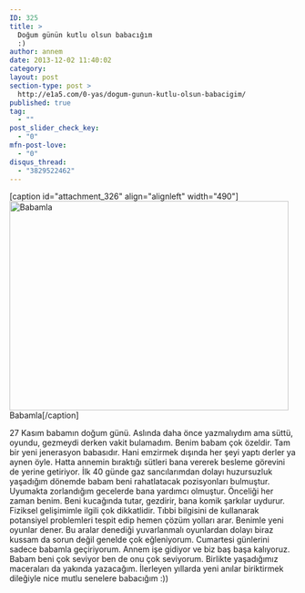 ```yaml
---
ID: 325
title: >
  Doğum günün kutlu olsun babacığım
  :)
author: annem
date: 2013-12-02 11:40:02
category:
layout: post
section-type: post >
  http://e1a5.com/0-yas/dogum-gunun-kutlu-olsun-babacigim/
published: true
tag:
  - ""
post_slider_check_key:
  - "0"
mfn-post-love:
  - "0"
disqus_thread:
  - "3829522462"
---
```

[caption id="attachment_326" align="alignleft" width="490"]<a href="http://e1a5.com/wp-content/uploads/2013/12/065.jpg"><img class=" wp-image-326 " alt="Babamla" src="http://e1a5.com/wp-content/uploads/2013/12/065.jpg" width="490" height="367" /></a> Babamla[/caption]

27 Kasım babamın doğum günü. Aslında daha önce yazmalıydım ama süttü, oyundu, gezmeydi derken vakit bulamadım.
Benim babam çok özeldir. Tam bir yeni jenerasyon babasıdır. Hani emzirmek dışında her şeyi yaptı derler ya aynen öyle. Hatta annemin bıraktığı sütleri bana vererek besleme görevini de yerine getiriyor. İlk 40 günde gaz sancılarımdan dolayı huzursuzluk yaşadığım dönemde babam beni rahatlatacak pozisyonları bulmuştur. Uyumakta zorlandığım gecelerde bana yardımcı olmuştur. Önceliği her zaman benim. Beni kucağında tutar, gezdirir, bana komik şarkılar uydurur. Fiziksel gelişimimle ilgili çok dikkatlidir. Tıbbi bilgisini de kullanarak potansiyel problemleri tespit edip hemen çözüm yolları arar. Benimle yeni oyunlar dener. Bu aralar denediği yuvarlanmalı oyunlardan dolayı biraz kussam da sorun değil genelde çok eğleniyorum. Cumartesi günlerini sadece babamla geçiriyorum. Annem işe gidiyor ve biz baş başa kalıyoruz. Babam beni çok seviyor ben de onu çok seviyorum. Birlikte yaşadığımız maceraları da yakında yazacağım. İlerleyen yıllarda yeni anılar biriktirmek dileğiyle nice mutlu senelere babacığım :))

